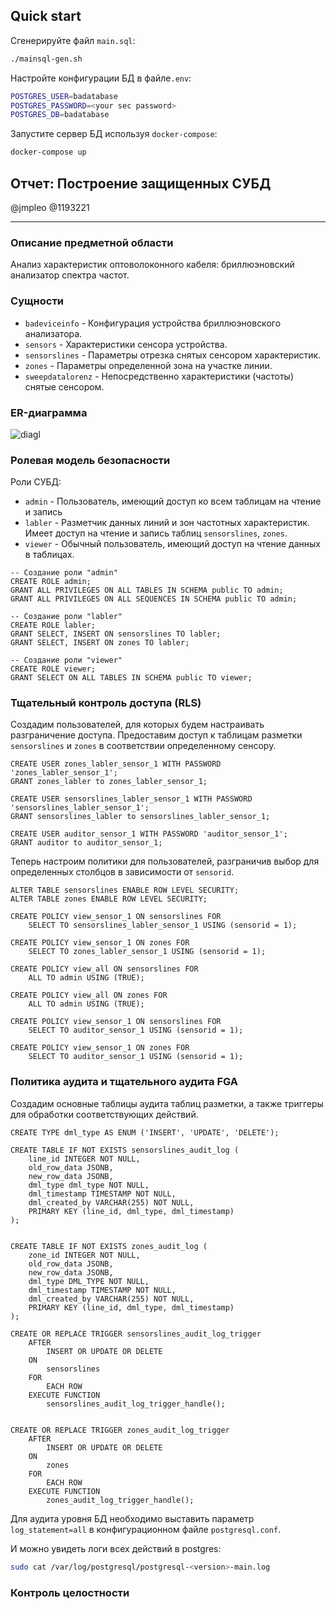 ## Quick start

Сгенерируйте файл `main.sql`:

```bash
./mainsql-gen.sh
```

Настройте конфигурации БД в файле`.env`:

```bash
POSTGRES_USER=badatabase
POSTGRES_PASSWORD=<your sec password>
POSTGRES_DB=badatabase
```

Запустите сервер БД используя `docker-compose`:

```bash
docker-compose up
```

## Отчет: Построение защищенных СУБД

@jmpleo @1193221

---

### Описание предметной области

Анализ характеристик оптоволоконного кабеля: бриллюэновский анализатор спектра частот.

### Сущности

- `badeviceinfo` - Конфигурация устройства бриллюэновского анализатора.
- `sensors` - Характеристики сенсора устройства.
- `sensorslines` - Параметры отрезка снятых сенсором характеристик.
- `zones` - Параметры определенной зона на участке линии.
- `sweepdatalorenz` - Непосредственно характеристики (частоты) снятые сенсором. 

### ER-диаграмма

![diagl](/home/j/proj/badatabase/diagl.png)

### Ролевая модель безопасности

Роли СУБД: 

- `admin` - Пользователь, имеющий доступ ко всем таблицам на чтение и запись
- `labler` - Разметчик данных линий и зон частотных характеристик. Имеет доступ на чтение и запись таблиц `sensorslines`, `zones`. 
- `viewer` - Обычный пользователь, имеющий доступ на чтение данных в таблицах.

```postgresql
-- Создание роли "admin"
CREATE ROLE admin;
GRANT ALL PRIVILEGES ON ALL TABLES IN SCHEMA public TO admin;
GRANT ALL PRIVILEGES ON ALL SEQUENCES IN SCHEMA public TO admin;

-- Создание роли "labler"
CREATE ROLE labler;
GRANT SELECT, INSERT ON sensorslines TO labler;
GRANT SELECT, INSERT ON zones TO labler;

-- Создание роли "viewer"
CREATE ROLE viewer;
GRANT SELECT ON ALL TABLES IN SCHEMA public TO viewer;
```

### Тщательный контроль доступа (RLS)

Создадим пользователей, для которых будем настраивать разграничение доступа. Предоставим доступ к таблицам разметки `sensorslines` и `zones` в соответствии определенному сенсору.

```postgresql
CREATE USER zones_labler_sensor_1 WITH PASSWORD 'zones_labler_sensor_1';
GRANT zones_labler to zones_labler_sensor_1;

CREATE USER sensorslines_labler_sensor_1 WITH PASSWORD 'sensorslines_labler_sensor_1';
GRANT sensorslines_labler to sensorslines_labler_sensor_1;

CREATE USER auditor_sensor_1 WITH PASSWORD 'auditor_sensor_1';
GRANT auditor to auditor_sensor_1;
```

Теперь настроим политики для пользователей, разграничив выбор для определенных столбцов в зависимости от `sensorid`.

```postgresql
ALTER TABLE sensorslines ENABLE ROW LEVEL SECURITY;
ALTER TABLE zones ENABLE ROW LEVEL SECURITY;

CREATE POLICY view_sensor_1 ON sensorslines FOR
    SELECT TO sensorslines_labler_sensor_1 USING (sensorid = 1);

CREATE POLICY view_sensor_1 ON zones FOR
    SELECT TO zones_labler_sensor_1 USING (sensorid = 1);

CREATE POLICY view_all ON sensorslines FOR
    ALL TO admin USING (TRUE);

CREATE POLICY view_all ON zones FOR
    ALL TO admin USING (TRUE);

CREATE POLICY view_sensor_1 ON sensorslines FOR
    SELECT TO auditor_sensor_1 USING (sensorid = 1);

CREATE POLICY view_sensor_1 ON zones FOR
    SELECT TO auditor_sensor_1 USING (sensorid = 1);
```

### Политика аудита и тщательного аудита FGA

Создадим основные таблицы аудита таблиц разметки, а также триггеры для обработки соответствующих действий.

```postgresql
CREATE TYPE dml_type AS ENUM ('INSERT', 'UPDATE', 'DELETE');

CREATE TABLE IF NOT EXISTS sensorslines_audit_log (
    line_id INTEGER NOT NULL,
    old_row_data JSONB,
    new_row_data JSONB,
    dml_type dml_type NOT NULL,
    dml_timestamp TIMESTAMP NOT NULL,
    dml_created_by VARCHAR(255) NOT NULL,
    PRIMARY KEY (line_id, dml_type, dml_timestamp)
);


CREATE TABLE IF NOT EXISTS zones_audit_log (
    zone_id INTEGER NOT NULL,
    old_row_data JSONB,
    new_row_data JSONB,
    dml_type DML_TYPE NOT NULL,
    dml_timestamp TIMESTAMP NOT NULL,
    dml_created_by VARCHAR(255) NOT NULL,
    PRIMARY KEY (line_id, dml_type, dml_timestamp)
);
```

```postgresql
CREATE OR REPLACE TRIGGER sensorslines_audit_log_trigger
    AFTER
        INSERT OR UPDATE OR DELETE
    ON
        sensorslines
    FOR
        EACH ROW
    EXECUTE FUNCTION
        sensorslines_audit_log_trigger_handle();


CREATE OR REPLACE TRIGGER zones_audit_log_trigger
    AFTER
        INSERT OR UPDATE OR DELETE
    ON
        zones
    FOR
        EACH ROW
    EXECUTE FUNCTION
        zones_audit_log_trigger_handle();
```

Для аудита уровня БД необходимо выставить параметр `log_statement=all` в конфигурационном файле `postgresql.conf`.

И можно увидеть логи всех действий в postgres:

```bash
sudo cat /var/log/postgresql/postgresql-<version>-main.log
```

### Контроль целостности

